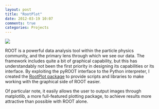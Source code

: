 ```yaml
---
layout: post
title: "RootPlot"
date: 2012-03-19 10:07
comments: true
categories: Projects
---
```


<a href="http://packages.python.org/rootplot"><img class="right" src="http://packages.python.org/rootplot/_static/rootplot-logo.png"></a>

ROOT is a powerful data analysis tool within the particle physics community, and the primary lens through which we see our data. The framework includes quite a bit of graphical capability, but this has understandably not been the first priority in designing its capabilities or its interface.  By exploiting the pyROOT interface to the Python interpreter, I created the [RootPlot package](http://packages.python.org/rootplot) to provide scripts and libraries to make working with the graphical side of ROOT easier.

Of particular note, it easily allows the user to output images through matplotlib, a more full-featured plotting package, to achieve results more attractive than possible with ROOT alone.
